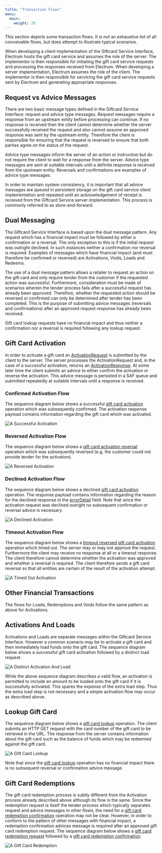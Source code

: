 ```yaml
---
title: "Transaction Flows"
menu:
  main:
    weight: 20
---
```


This section depicts some transaction flows. It is not an exhaustive list of all conceivable flows, but does attempt to illustrate typical scenarios.

When developing a client implementation of the Giftcard Service Interface, Electrum hosts the gift card service and assumes the role of the server. The implementor is then responsible for initiating the gift card service requests and processing the responses received from Electrum. When developing a server implementation, Electrum assumes the role of the client. The implementor is then responsible for servicing the gift card service requests sent by Electrum and generating appropriate responses.

## Request vs Advice Messages

There are two basic message types defined in the Giftcard Service Interface: request and advice type messages. Request messages require a response from an upstream entity before processing can continue. If no response is received then the client cannot determine whether the server successfully received the request and also cannot assume an approved response was sent by the upstream entity. Therefore the client is responsible for ensuring that the request is reversed to ensure that both parties agree on the status of the request.

Advice type messages inform the server of an action or instruction but do not require the client to wait for a response from the server. Advice type messages are sent at suitable intervals until a definite response is received from the upstream entity. Reversals and confirmations are examples of advice type messages.

In order to maintain system consistency, it is important that all advice messages are queued in persistent storage on the gift card service client implementation and repeated until an acknowledgement of receipt is received from the Giftcard Service server implementation. This process is commonly referred to as store-and-forward.

## Dual Messaging

The Giftcard Service Interface is based upon the dual message pattern. Any request which has a financial impact must be followed by either a confirmation or a reversal. The only exception to this is if the initial request was outright declined. In such instances neither a confirmation nor reversal is required. Examples of messages which have financial impact (and must therefore be confirmed or reversed) are Activations, Voids, Loads and Redeems.

The use of a dual message pattern allows a retailer to request an action on the gift card and only require tender from the customer if the requested action was successful. Furthermore, consideration must be made of scenarios wherein the tender process fails after a successful request has already been approved. Therefore, whether the requested action should be reversed or confirmed can only be determined after tender has been completed. This is the purpose of submitting advice messages (reversals and confirmations) after an approved request response has already been received.

Gift card lookup requests have no financial impact and thus neither a confirmation nor a reversal is required following any lookup request.

## Gift Card Activation

In order to activate a gift card an [ActivationRequest](/specification/definitions/#activationrequest) is submitted by the client to the server. The server processes the ActivationRequest and, in the case of a successful activation, returns an [ActivationResponse](/specification/definitions/#activationresponse). At some later time the client submits an advice to either confirm the activation or reverse the activation. This advice message is persisted in a SAF queue and submitted repeatedly at suitable intervals until a response is received.

### Confirmed Activation Flow

The sequence diagram below shows a successful [gift card activation](/specification/operations/#activate) operation which was subsequently confirmed. The activation response payload contains information regarding the gift card which was activated.

![A Successful Activation](/images/sequence-successful-activation.png "A Successful Activation")

### Reversed Activation Flow

The sequence diagram below shows a [gift card activation reversal](/specification/operations/#reverseactivation) operation which was subsequently reversed (e.g. the customer could not provide tender for the activation).

![A Reversed Activation](/images/sequence-reversed-activation.png "A Reversed Activation")

### Declined Activation Flow

The sequence diagram below shows a declined [gift card activation](/specification/operations/#activate) operation. The response payload contains information regarding the reason for the declined response in the [errorDetail](/specification/definitions/#errordetail) field. Note that since the activation request was declined outright no subsequent confirmation or reversal advice is necessary.

![A Declined Activation](/images/sequence-declined-activation.png "A Declined Activation")

### Timeout Activation Flow

The sequence diagram below shows a [timeout reversed gift card activation](/specification/operations/#reverseactivation) operation which timed out. The server may or may not approve the request. Furthermore the client may receive no response at all or a timeout response. The client therefore cannot determine whether the activation was approved and whether a reversal is required. The client therefore sends a gift card reversal so that all entities are certain of the result of the activation attempt.

![A Timed Out Activation](/images/sequence-timeout-activation.png "A Timed Out Activation")

## Other Financial Transactions

The flows for Loads, Redemptions and Voids follow the same pattern as above for Activations.

## Activations And Loads

Activations and Loads are separate messages within the Giftcard Service Interface. However a common scenario may be to activate a gift card and then immediately load funds onto the gift card. The sequence diagram below shows a successful gift card activation followed by a distinct load request.

![A Distinct Activation And Load](/images/sequence-activation-load.png "A Distinct Activation And Load")

While the above sequence diagram describes a valid flow, an activation is permitted to include an amount to be loaded onto the gift card if it is successfully activated. This spares the expense of the extra load step. Thus the extra load step is not necessary and a simple activation flow may occur as described above.

## Lookup Gift Card

The sequence diagram below shows a [gift card lookup](/specification/operations/#lookupgiftcard) operation. The client submits an HTTP GET request with the card number of the gift card to be retrieved in the URL. The response from the server contains information about the gift card such as the balance of funds which may be redeemed against the gift card.

![A Gift Card Lookup](/images/sequence-giftcard-lookup.png "A Gift Card Lookup")

Note that since the [gift card lookup](/specification/operations/#lookupgiftcard) operation has no financial impact there is no subsequent reversal or confirmation advice message.

## Gift Card Redemptions

The gift card redemption process is subtly different from the Activation process already described above although its flow is the same. Since the redemption request is itself the tender process which typically separates request and advice messages in other flows, the need for a [gift card redemption confirmation](/specification/operations/#confirmredemption) operation may not be clear. However, in order to conform to the pattern of other messages with financial impact, a redemption confirmation advices message is required after an approved gift card redemption request. The sequence diagram below shows a [gift card redemption request](/specification/operations/#redeem) followed by a [gift card redemption confirmation](/specification/operations/#confirmredemption).

![A Gift Card Redemption](/images/sequence-successful-redemption.png "A Gift Card Redemption")
